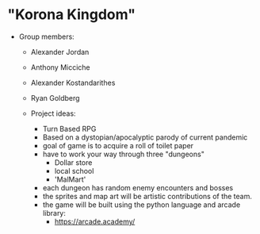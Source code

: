 # "Korona Kingdom"
- Group members:
  - Alexander Jordan
  - Anthony Micciche
  - Alexander Kostandarithes
  - Ryan Goldberg

  - Project ideas:
    - Turn Based RPG
    - Based on a dystopian/apocalyptic parody of current pandemic
    - goal of game is to acquire a roll of toilet paper
    - have to work your way through three "dungeons"
      - Dollar store
      - local school
      - 'MalMart'
    - each dungeon has random enemy encounters and bosses
    - the sprites and map art will be artistic contributions of the team.
    - the game will be built using the python language and arcade library:
      - https://arcade.academy/
